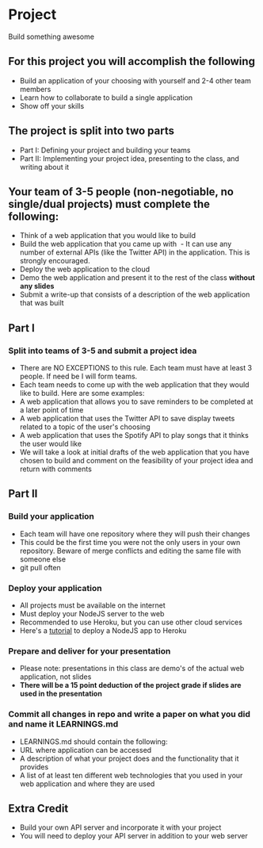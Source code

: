 # Project
Build something awesome

## For this project you will accomplish the following
 - Build an application of your choosing with yourself and 2-4 other team members
 - Learn how to collaborate to build a single application
 - Show off your skills
 
## The project is split into two parts
  - Part I: Defining your project and building your teams
  - Part II: Implementing your project idea, presenting to the class, and writing about it

## Your team of 3-5 people (non-negotiable, no single/dual projects) must complete the following:
 - Think of a web application that you would like to build
 - Build the web application that you came up with
  - It can use any number of external APIs (like the Twitter API) in the application. This is strongly encouraged.
 - Deploy the web application to the cloud
 - Demo the web application and present it to the rest of the class **without any slides**
 - Submit a write-up that consists of a description of the web application that was built
 

## Part I

### Split into teams of 3-5 and submit a project idea
 - There are NO EXCEPTIONS to this rule. Each team must have at least 3 people. If need be I will form teams.
 - Each team needs to come up with the web application that they would like to build. Here are some examples:
  - A web application that allows you to save reminders to be completed at a later point of time
  - A web application that uses the Twitter API to save display tweets related to a topic of the user's choosing
  - A web application that uses the Spotify API to play songs that it thinks the user would like
 - We will take a look at initial drafts of the web application that you have chosen to build and comment on the feasibility of your project idea and return with comments
 
## Part II
 
### Build your application
 - Each team will have one repository where they will push their changes
 - This could be the first time you were not the only users in your own repository. Beware of merge conflicts and editing the same file with someone else
 - git pull often
 
### Deploy your application
 - All projects must be available on the internet
 - Must deploy your NodeJS server to the web
 - Recommended to use Heroku, but you can use other cloud services
  - Here's a [tutorial](https://devcenter.heroku.com/articles/getting-started-with-nodejs#introduction) to deploy a NodeJS app to Heroku
 
### Prepare and deliver for your presentation
 - Please note: presentations in this class are demo's of the actual web application, not slides
 - **There will be a 15 point deduction of the project grade if slides are used in the presentation**
 
### Commit all changes in repo and write a paper on what you did and name it LEARNINGS.md
 - LEARNINGS.md should contain the following:
  - URL where application can be accessed
  - A description of what your project does and the functionality that it provides
  - A list of at least ten different web technologies that you used in your web application and where they are used
 
## Extra Credit
 - Build your own API server and incorporate it with your project
 - You will need to deploy your API server in addition to your web server
